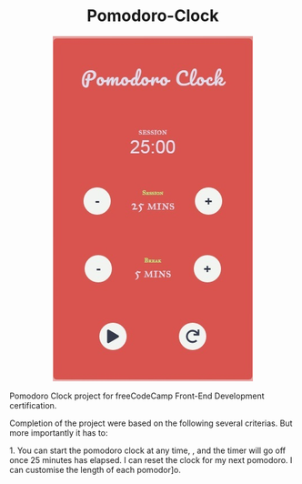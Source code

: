 <h1 align="center"> Pomodoro-Clock</h1>

<p align="center">
  <img src="https://github.com/brownkcing/Pomodoro-Clock/blob/master/pomodoro.jpg"> </img>
</p>

<p>Pomodoro Clock project for freeCodeCamp Front-End Development certification.</p>


<p>Completion of the project were based on the following several criterias. But more importantly it has to:</p>
<p>1. You can start the pomodoro clock at any time, , and the timer will go off once 25 minutes has elapsed.
I can reset the clock for my next pomodoro.
I can customise the length of each pomodor]o.
